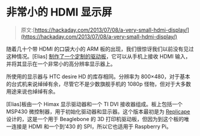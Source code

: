# 非常小的 HDMI 显示屏

> 原文:[https://hackaday.com/2013/07/08/a-very-small-hdmi-display/](https://hackaday.com/2013/07/08/a-very-small-hdmi-display/)

随着几十个带 HDMI 的口袋大小的 ARM 板的出现，我们很惊讶我们以前没有见过这种情况。[Elias] [制作了一个定制的驱动板](http://hipstercircuits.com/finally-a-working-4-3-hdmi-compatible-lcd/)，它可以从手机上接收 HDMI 输入，并将其显示在一个非常小的高分辨率显示器上。

所使用的显示器与 HTC desire HD 的库存相同。分辨率为 800×480，对于基本的台式机来说绰绰有余，尽管它不是少数旗舰手机的 1080p 怪物，但对于大多数用途来说也绰绰有余。

[Elias]板由一个 Himax 显示驱动器和一个 TI DVI 接收器组成。板上包括一个 MSP430 微控制器，用于初始化驱动器和显示器。这个版本最初是为 [Replicape](http://replicape.com/) 设计的，这是一个用于 Beaglebone 的 3D 打印机驱动板，但因为到这个板的唯一连接是 HDMI 和一个到‘430 的 SPI，所以它也适用于 Raspberry Pi。